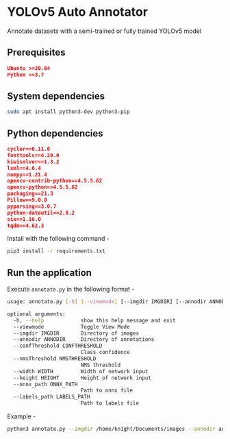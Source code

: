 #  YOLOv5 Auto Annotator

Annotate datasets with a semi-trained or fully trained YOLOv5 model

## Prerequisites

```json
Ubuntu >=20.04
Python >=3.7
```

## System dependencies

```sh
sudo apt install python3-dev python3-pip
```

## Python dependencies

```json
cycler==0.11.0
fonttools==4.29.0
kiwisolver==1.3.2
lxml==4.6.4
numpy==1.21.4
opencv-contrib-python==4.5.5.62
opencv-python==4.5.5.62
packaging==21.3
Pillow==9.0.0
pyparsing==3.0.7
python-dateutil==2.8.2
six==1.16.0
tqdm==4.62.3
```

Install with the following command - 

```sh
pip3 install -r requirements.txt
```

## Run the application

Execute `annotate.py` in the following format - 

```sh
usage: annotate.py [-h] [--viewmode] [--imgdir IMGDIR] [--annodir ANNODIR] [--confThreshold CONFTHRESHOLD] [--nmsThreshold NMSTHRESHOLD] [--width WIDTH] [--height HEIGHT] [--onnx_path ONNX_PATH] [--labels_path LABELS_PATH]

optional arguments:
  -h, --help            show this help message and exit
  --viewmode            Toggle View Mode
  --imgdir IMGDIR       Directory of images
  --annodir ANNODIR     Directory of annotations
  --confThreshold CONFTHRESHOLD
                        Class confidence
  --nmsThreshold NMSTHRESHOLD
                        NMS threshold
  --width WIDTH         Width of network input
  --height HEIGHT       Height of network input
  --onnx_path ONNX_PATH
                        Path to onnx file
  --labels_path LABELS_PATH
                        Path to labels file
```

Example - 

```sh
python3 annotate.py --imgdir /home/kn1ght/Documents/images --annodir annotations --onnx_path models/YOLOv5s/yolov5s.onnx --labels_path models/YOLOv5s/coco.names --viewmode
```
